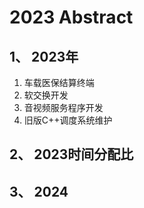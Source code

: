 # 2023 Abstract
## 1、 2023年
 1. 车载医保结算终端
 2. 软交换开发
 3. 音视频服务程序开发
 4. 旧版C++调度系统维护
## 2、 2023时间分配比
## 3、 2024
